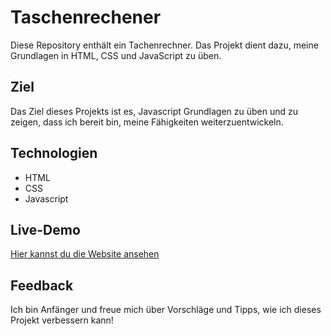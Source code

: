 # Taschenrechener

Diese Repository enthält ein Tachenrechner. Das Projekt dient dazu, meine Grundlagen in HTML, CSS und JavaScript zu üben.

## Ziel
Das Ziel dieses Projekts ist es, Javascript Grundlagen zu üben und zu zeigen, dass ich bereit bin, meine Fähigkeiten weiterzuentwickeln.

## Technologien
- HTML
- CSS
- Javascript

## Live-Demo 
[Hier kannst du die Website ansehen](https://andrei04-0106.github.io/Projekt4_Taschenrechner)

## Feedback
Ich bin Anfänger und freue mich über Vorschläge und Tipps, wie ich dieses Projekt verbessern kann!

